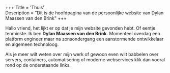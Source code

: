 +++
Title = 'Thuis'  
Description = "Dit is de hoofdpagina van de persoonlijke website van Dylan Maassen van den Brink"
+++
<!-- LTeX: SETTINGS language=nl -->
Hallo vriend, het lijkt er op dat je mijn website gevonden hebt. Of eentje tenminste. Ik ben **Dylan Maassen van den Brink**. Momenteel overdag een platform engineer maar na zonsondergang een aanstormende ontwikkelaar en algemeen technoloog.    

Als je meer wilt weten over mijn werk of gewoon even wilt babbelen over servers, containers, automatisering of moderne webservices klik dan vooral rond op de onderstaande links.  